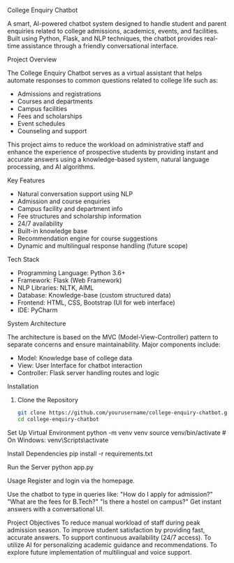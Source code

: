College Enquiry Chatbot

A smart, AI-powered chatbot system designed to handle student and parent enquiries related to college admissions, academics, events, and facilities. Built using Python, Flask, and NLP techniques, the chatbot provides real-time assistance through a friendly conversational interface.

Project Overview

The College Enquiry Chatbot serves as a virtual assistant that helps automate responses to common questions related to college life such as:

- Admissions and registrations
- Courses and departments
- Campus facilities
- Fees and scholarships
- Event schedules
- Counseling and support

This project aims to reduce the workload on administrative staff and enhance the experience of prospective students by providing instant and accurate answers using a knowledge-based system, natural language processing, and AI algorithms.

Key Features

- Natural conversation support using NLP
- Admission and course enquiries
- Campus facility and department info
- Fee structures and scholarship information
- 24/7 availability
- Built-in knowledge base
- Recommendation engine for course suggestions
- Dynamic and multilingual response handling (future scope)

Tech Stack

- Programming Language: Python 3.6+
- Framework: Flask (Web Framework)
- NLP Libraries: NLTK, AIML
- Database: Knowledge-base (custom structured data)
- Frontend: HTML, CSS, Bootstrap (UI for web interface)
- IDE: PyCharm

System Architecture

The architecture is based on the MVC (Model-View-Controller) pattern to separate concerns and ensure maintainability. Major components include:

- Model: Knowledge base of college data
- View: User Interface for chatbot interaction
- Controller: Flask server handling routes and logic

 Installation

1. Clone the Repository
   ```bash
   git clone https://github.com/yourusername/college-enquiry-chatbot.git
   cd college-enquiry-chatbot

Set Up Virtual Environment
python -m venv venv
source venv/bin/activate    # On Windows: venv\Scripts\activate

Install Dependencies
pip install -r requirements.txt

Run the Server
python app.py

Usage
Register and login via the homepage.

Use the chatbot to type in queries like:
"How do I apply for admission?"
"What are the fees for B.Tech?"
"Is there a hostel on campus?"
Get instant answers with a conversational UI.

Project Objectives
To reduce manual workload of staff during peak admission season.
To improve student satisfaction by providing fast, accurate answers.
To support continuous availability (24/7 access).
To utilize AI for personalizing academic guidance and recommendations.
To explore future implementation of multilingual and voice support.
